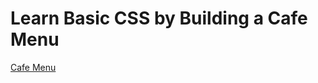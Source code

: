 # Learn Basic CSS by Building a Cafe Menu
[Cafe Menu](https://www.freecodecamp.org/learn/2022/responsive-web-design/#learn-basic-css-by-building-a-cafe-menu)

